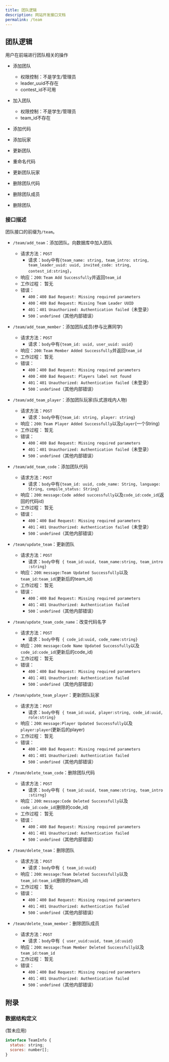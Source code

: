 ```yaml
---
title: 团队逻辑
description: 网站开发接口文档
permalink: /team
---
```


## 团队逻辑

用户在前端进行团队相关的操作

- 添加团队

  - 权限控制：不是学生/管理员
  - leader_uuid不存在
  - contest_id不可用

- 加入团队

  - 权限控制：不是学生/管理员
  - team_id不存在

- 添加代码

- 添加玩家

- 更新团队

- 重命名代码

- 更新团队玩家

- 删除团队代码

- 删除团队成员

- 删除团队

### 接口描述

团队接口的前缀为`/team`。

- `/team/add_team`：添加团队。向数据库中加入团队

  - 请求方法：`POST`
    - 请求：`body`中有`{team_name: string, team_intro: string, team_leader_uuid: uuid, invited_code: string, contest_id:string}`，
  - 响应：`200`: `Team Add Successfully`并返回`team_id`
  - 工作过程：
    暂无
  - 错误：
    - `400`：`400 Bad Request: Missing required parameters`
    - `400`：`400 Bad Request: Missing Team Leader UUID`
    - `401`：`401 Unauthorized: Authentication failed`（未登录）
    - `500`：`undefined`（其他内部错误）

- `/team/add_team_member`：添加团队成员(参与比赛同学)

  - 请求方法：`POST`
    - 请求：`body`中有`{team_id: uuid, user_uuid: uuid}`
  - 响应：`200`: `Team Member Added Successfully`并返回`team_id`
  - 工作过程：
    暂无
  - 错误：
    - `400`：`400 Bad Request: Missing required parameters`
    - `400`：`400 Bad Request: Players label not found`
    - `401`：`401 Unauthorized: Authentication failed`（未登录）
    - `500`：`undefined`（其他内部错误）

- `/team/add_team_player`：添加团队玩家(队式游戏内人物)

  - 请求方法：`POST`
    - 请求：`body`中有`{team_id: string, player: string}`
  - 响应：`200`: `Team Player Added Successfully`以及`player`(一个String)
  - 工作过程：
    暂无
  - 错误：
    - `400`：`400 Bad Request: Missing required parameters`
    - `401`：`401 Unauthorized: Authentication failed`（未登录）
    - `500`：`undefined`（其他内部错误）

- `/team/add_team_code`：添加团队代码

  - 请求方法：`POST`
    - 请求：`body`中有`{team_id: uuid, code_name: String, language: String, compile_status: String}`
  - 响应：`200`: `message:Code added successfully`以及`code_id:code_id`(返回的代码id)
  - 工作过程：
    暂无
  - 错误：
    - `400`：`400 Bad Request: Missing required parameters`
    - `401`：`401 Unauthorized: Authentication failed`（未登录）
    - `500`：`undefined`（其他内部错误）

- `/team/update_team`：更新团队

  - 请求方法：`POST`
    - 请求：`body`中有` { team_id:uuid, team_name:string, team_intro :string}`
  - 响应：`200`: `message:Team Updated Successfully`以及`team_id:team_id`(更新后的team_id)
  - 工作过程：
    暂无
  - 错误：
    - `400`：`400 Bad Request: Missing required parameters`
    - `401`：`401 Unauthorized: Authentication failed`
    - `500`：`undefined`（其他内部错误）

- `/team/update_team_code_name`：改变代码名字

  - 请求方法：`POST`
    - 请求：`body`中有` { code_id:uuid, code_name:string}`
  - 响应：`200`: `message:Code Name Updated Successfully`以及`code_id:code_id`(更新后的code_id)
  - 工作过程：
    暂无
  - 错误：
    - `400`：`400 Bad Request: Missing required parameters`
    - `401`：`401 Unauthorized: Authentication failed`
    - `500`：`undefined`（其他内部错误）

- `/team/update_team_player`：更新团队玩家

  - 请求方法：`POST`
    - 请求：`body`中有` { team_id:uuid, player:string, code_id:uuid, role:string}`
  - 响应：`200`: `message:Player Updated Successfully`以及`player:player`(更新后的player)
  - 工作过程：
    暂无
  - 错误：
    - `400`：`400 Bad Request: Missing required parameters`
    - `401`：`401 Unauthorized: Authentication failed`
    - `500`：`undefined`（其他内部错误）

- `/team/delete_team_code`：删除团队代码

  - 请求方法：`POST`
    - 请求：`body`中有` { team_id:uuid, team_name:string, team_intro :stirng}`
  - 响应：`200`: `message:Code Deleted Successfully`以及`code_id:code_id`(删除的code_id)
  - 工作过程：
    暂无
  - 错误：
    - `400`：`400 Bad Request: Missing required parameters`
    - `401`：`401 Unauthorized: Authentication failed`
    - `500`：`undefined`（其他内部错误）

- `/team/delete_team`：删除团队

  - 请求方法：`POST`
    - 请求：`body`中有` { team_id:uuid}`
  - 响应：`200`: `message:Team Deleted Successfully`以及`team_id:team_id`(删除的team_id)
  - 工作过程：
    暂无
  - 错误：
    - `400`：`400 Bad Request: Missing required parameters`
    - `401`：`401 Unauthorized: Authentication failed`
    - `500`：`undefined`（其他内部错误）

- `/team/delete_team_member`：删除团队成员
  - 请求方法：`POST`
    - 请求：`body`中有` { user_uuid:uuid, team_id:uuid}`
  - 响应：`200`: `message:Team Member Deleted Successfully`以及`team_id:team_id`
  - 工作过程：
    暂无
  - 错误：
    - `400`：`400 Bad Request: Missing required parameters`
    - `401`：`401 Unauthorized: Authentication failed`
    - `500`：`undefined`（其他内部错误）

## 附录

### 数据结构定义

(暂未应用)

```javascript
interface TeamInfo {
  status: string;
  scores: number[];
}

```
